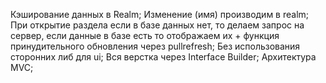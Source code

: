 Кэширование данных в Realm;
Изменение (имя) производим в realm;
При открытие раздела если в базе данных нет, то делаем запрос на сервер, если данные в базе есть то отображаем их + функция принудительного обновления через pullrefresh;
Без использования сторонних либ для ui;
Вся верстка через Interface Builder;
Архитектура MVC;
